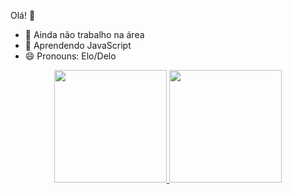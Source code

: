 Olá! 👋

- 🔭 Ainda não trabalho na área
- 🌱 Aprendendo JavaScript
- 😄 Pronouns: Elo/Delo



<div align="center">
  <a href="https://github.com/GuilhermeDegli">
  <img height="180em" src="https://github-readme-stats.vercel.app/api?username=GuilhermeDegli&show_icons=true&theme=dracula&include_all_commits=true&count_private=true"/>
  <img height="180em" src="https://github-readme-stats.vercel.app/api/top-langs/?username=GuilhermeDegli&layout=compact&langs_count=7&theme=dracula"/>
</div>
